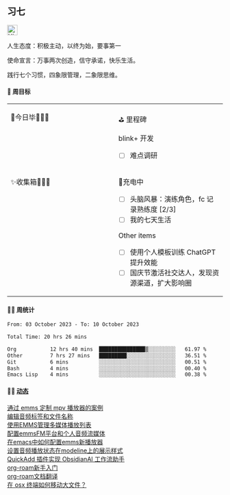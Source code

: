 ## 习七

<img src='https://qpluspicture.oss-cn-beijing.aliyuncs.com/6LjjQA/Hi.gif' alt='Hi' width="24"/>

人生态度：积极主动，以终为始，要事第一

使命宣言：万事两次创造，信守承诺，快乐生活。

践行七个习惯，四象限管理，二象限思维。

#### 🎯 周目标

<table width="960px">
<tr>
<td valign="top" width="50%">

<!-- dairy starts -->
🚩今日毕🎉🎉🎉
<!-- dairy ends -->

</td>
<td valign="top" width="50%">

⛳ 里程碑

<!-- weekly starts -->
 blink+ 开发
 - [ ] 难点调研
<!-- weekly ends -->

</td>
</tr>
<tr>
<td valign="top" width="50%">

<!-- inbox starts -->
✨收集箱️🎉🎉🎉
<!-- inbox ends -->

</td>
<td valign="top" width="50%">

<!-- habit starts -->
 🚀充电中
 - [ ] 头脑风暴：演练角色，fc 记录熟练度 [2/3]
 - [ ] 我的七天生活

 Other items
 - [ ] 使用个人模板训练 ChatGPT 提升效能
 - [ ] 国庆节激活社交达人，发现资源渠道，扩大影响圈
<!-- habit ends -->

</td>
</tr>

</table>

#### 🏊‍♂️ 周统计

<!--START_SECTION:waka-->

```txt
From: 03 October 2023 - To: 10 October 2023

Total Time: 20 hrs 26 mins

Org           12 hrs 40 mins  ███████████████▒░░░░░░░░░   61.97 %
Other         7 hrs 27 mins   █████████░░░░░░░░░░░░░░░░   36.51 %
Git           6 mins          ░░░░░░░░░░░░░░░░░░░░░░░░░   00.51 %
Bash          4 mins          ░░░░░░░░░░░░░░░░░░░░░░░░░   00.40 %
Emacs Lisp    4 mins          ░░░░░░░░░░░░░░░░░░░░░░░░░   00.38 %
```

<!--END_SECTION:waka-->

#### 🤾‍♂️ <a href="https://it-boyer-github.io" target="_blank">动态</a>

<!-- blog starts -->
[通过 emms 定制 mpv 播放器的案例](http://it-boyer.github.io/post/%E5%AD%A6%E4%B9%A0%E7%AC%94%E8%AE%B0/emms%E9%85%8D%E7%BD%AE%E4%B8%80%E4%B8%AAmpv%E7%9A%84%E6%A1%88%E4%BE%8B/)   
[编辑音频标签和文件名称](http://it-boyer.github.io/post/%E5%AD%A6%E4%B9%A0%E7%AC%94%E8%AE%B0/%E7%BC%96%E8%BE%91%E9%9F%B3%E9%A2%91%E6%96%87%E4%BB%B6%E5%85%83%E6%95%B0%E6%8D%AE/)   
[使用EMMS管理多媒体播放列表](http://it-boyer.github.io/post/%E5%AD%A6%E4%B9%A0%E7%AC%94%E8%AE%B0/emms%E7%AE%A1%E7%90%86%E6%92%AD%E6%94%BE%E5%88%97%E8%A1%A8/)   
[配置emmsFM平台和个人音频流媒体](http://it-boyer.github.io/post/%E5%AD%A6%E4%B9%A0%E7%AC%94%E8%AE%B0/%E9%85%8D%E7%BD%AEemmsFM%E5%B9%B3%E5%8F%B0%E5%92%8C%E4%B8%AA%E4%BA%BA%E9%9F%B3%E9%A2%91%E6%B5%81%E5%AA%92%E4%BD%93/)   
[在emacs中如何配置emms新播放器](http://it-boyer.github.io/post/%E5%AD%A6%E4%B9%A0%E7%AC%94%E8%AE%B0/emms%E9%85%8D%E7%BD%AE%E6%96%B0%E6%92%AD%E6%94%BE%E5%99%A8/)   
[设置音频播放状态在modeline上的展示样式](http://it-boyer.github.io/post/%E5%AD%A6%E4%B9%A0%E7%AC%94%E8%AE%B0/%E8%AE%BE%E7%BD%AEmodeline%E6%92%AD%E6%94%BE%E7%8A%B6%E6%80%81/)   
[QuickAdd 插件实现 ObsidianAI 工作流助手](http://it-boyer.github.io/post/%E6%97%A5%E5%BF%97%E9%9A%8F%E7%AC%94/ObsidianAI%E5%B7%A5%E4%BD%9C%E6%B5%81%E5%AE%9E%E7%8E%B0%E5%8A%A9%E6%89%8B/)   
[org-roam新手入门](http://it-boyer.github.io/post/%E5%AD%A6%E4%B9%A0%E7%AC%94%E8%AE%B0/roam/org-roam%E6%96%B0%E6%89%8B%E5%85%A5%E9%97%A8/)   
[org-roam文档翻译](http://it-boyer.github.io/post/%E5%AD%A6%E4%B9%A0%E7%AC%94%E8%AE%B0/roam/org-roam%E6%96%87%E6%A1%A3%E7%BF%BB%E8%AF%91/)   
[在 osx 终端如何移动大文件？](http://it-boyer.github.io/post/%E6%97%A5%E5%BF%97%E9%9A%8F%E7%AC%94/%E5%A6%82%E4%BD%95%E5%9C%A8osx%E6%8B%B7%E8%B4%9D%E5%A4%A7%E6%96%87%E4%BB%B6/)   

<!-- blog ends -->
